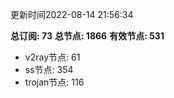 更新时间2022-08-14 21:56:34

**总订阅: 73**
**总节点: 1866**
**有效节点: 531**
- v2ray节点: 61
- ss节点: 354
- trojan节点: 116

